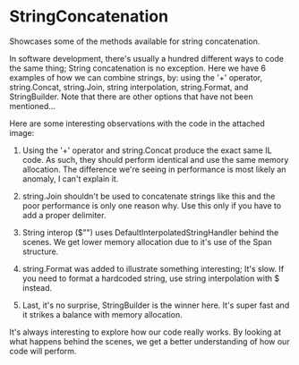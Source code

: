 # StringConcatenation

Showcases some of the methods available for string concatenation.

In software development, there's usually a hundred different ways to code the same thing; String concatenation is no exception. Here we have 6 examples of how we can combine strings, by: using the '+' operator, string.Concat, string.Join, string interpolation, string.Format, and StringBuilder. Note that there are other options that have not been mentioned...

Here are some interesting observations with the code in the attached image:

1) Using the '+' operator and string.Concat produce the exact same IL code. As such, they should perform identical and use the same memory allocation. The difference we're seeing in performance is most likely an anomaly, I can't explain it.

2) string.Join shouldn't be used to concatenate strings like this and the poor performance is only one reason why. Use this only if you have to add a proper delimiter.

3) String interop ($"") uses DefaultInterpolatedStringHandler behind the scenes. We get lower memory allocation due to it's use of the Span structure.

4) string.Format was added to illustrate something interesting; It's slow. If you need to format a hardcoded string, use string interpolation with $ instead.

5) Last, it's no surprise, StringBuilder is the winner here. It's super fast and it strikes a balance with memory allocation.

It's always interesting to explore how our code really works. By looking at what happens behind the scenes, we get a better understanding of how our code will perform.
